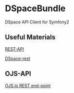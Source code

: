 # DSpaceBundle
DSpace API Client for Symfony2

## Useful Materials
[REST-API](https://wiki.duraspace.org/display/DSDOC5x/REST+API)

[DSpace-rest](https://github.com/DSpace/DSpace/tree/master/dspace-rest)

## OJS-API
[OJS.io REST end-point](http://dpace.ojs.io/rest/)